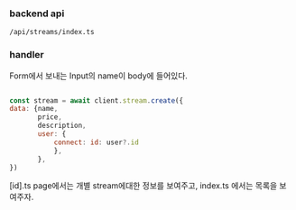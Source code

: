 
### backend api

`/api/streams/index.ts`

### handler

Form에서 보내는 Input의 name이 body에 들어있다.

```js

const stream = await client.stream.create({
data: {name,
	   price,
	   description,
	   user: {
		   connect: id: user?.id
		   },
	   },
})
```


[id].ts page에서는 개별 stream에대한 정보를 보여주고,
index.ts 에서는 목록을 보여주자.
